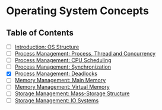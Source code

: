 # Operating System Concepts

## Table of Contents

- [ ] [Introduction: OS Structure](./topic0.md)
- [ ] [Process Management: Process, Thread and Concurrency](./topic1.md)
- [ ] [Process Management: CPU Scheduling](./topic2.md)
- [ ] [Process Management: Synchronization](./topic3.md)
- [x] [Process Management: Deadlocks](./topic4.md)
- [ ] [Memory Management: Main Memory](./topic5.md)
- [ ] [Memory Management: Virtual Memory](./topic6.md)
- [ ] [Storage Management: Mass-Storage Structure](./topic7.md)
- [ ] [Storage Management: IO Systems](./topic8.md)
